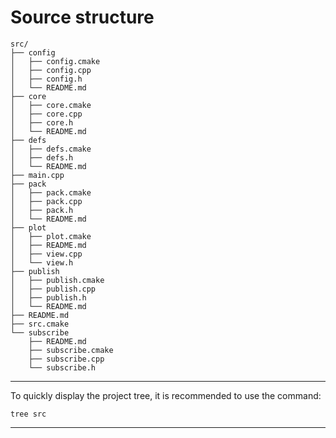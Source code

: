 # Source structure

```
src/
├── config
│   ├── config.cmake
│   ├── config.cpp
│   ├── config.h
│   └── README.md
├── core
│   ├── core.cmake
│   ├── core.cpp
│   ├── core.h
│   └── README.md
├── defs
│   ├── defs.cmake
│   ├── defs.h
│   └── README.md
├── main.cpp
├── pack
│   ├── pack.cmake
│   ├── pack.cpp
│   ├── pack.h
│   └── README.md
├── plot
│   ├── plot.cmake
│   ├── README.md
│   ├── view.cpp
│   └── view.h
├── publish
│   ├── publish.cmake
│   ├── publish.cpp
│   ├── publish.h
│   └── README.md
├── README.md
├── src.cmake
└── subscribe
    ├── README.md
    ├── subscribe.cmake
    ├── subscribe.cpp
    └── subscribe.h
```

---

To quickly display the project tree, it is recommended to use the command:

```tree src```

---

